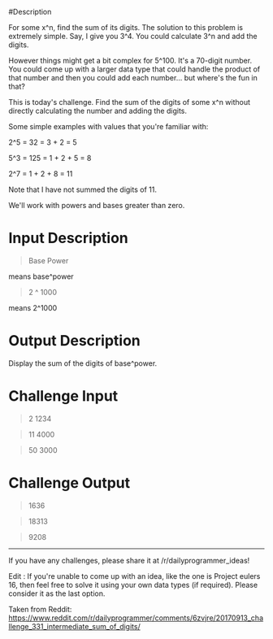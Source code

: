 #Description

For some x^n, find the sum of its digits. The solution to this problem is extremely simple. Say, I give you 3^4. You could calculate 3^n and add the digits.

However things might get a bit complex for 5^100. It's a 70-digit  number. You could come up with a larger data type that could handle the product of that number and then you could add each number... but where's the fun in that?

This is today's challenge. Find the sum of the digits of some x^n without directly calculating the number and adding the digits.

Some simple examples with values that you're familiar with:

2^5 = 32 = 3 + 2 = 5

5^3 = 125 = 1 + 2 + 5 = 8

2^7 = 1 + 2 + 8 = 11 

Note that I have not summed the digits of 11. 

We'll work with powers and bases greater than zero. 

# Input Description 

> Base Power

means base^power

> 2 ^ 1000

means 2^1000

# Output Description

Display the sum of the digits of base^power.

# Challenge Input

> 2 1234

> 11 4000 

> 50 3000

# Challenge Output 

>1636

>18313

> 9208

----------------------------

If you have any challenges, please share it at /r/dailyprogrammer_ideas!

Edit : If you're unable to come up with an idea, like the one is Project eulers 16, then feel free to solve it using your own data types (if required). Please consider it as the last option. 

Taken from Reddit: https://www.reddit.com/r/dailyprogrammer/comments/6zvjre/20170913_challenge_331_intermediate_sum_of_digits/